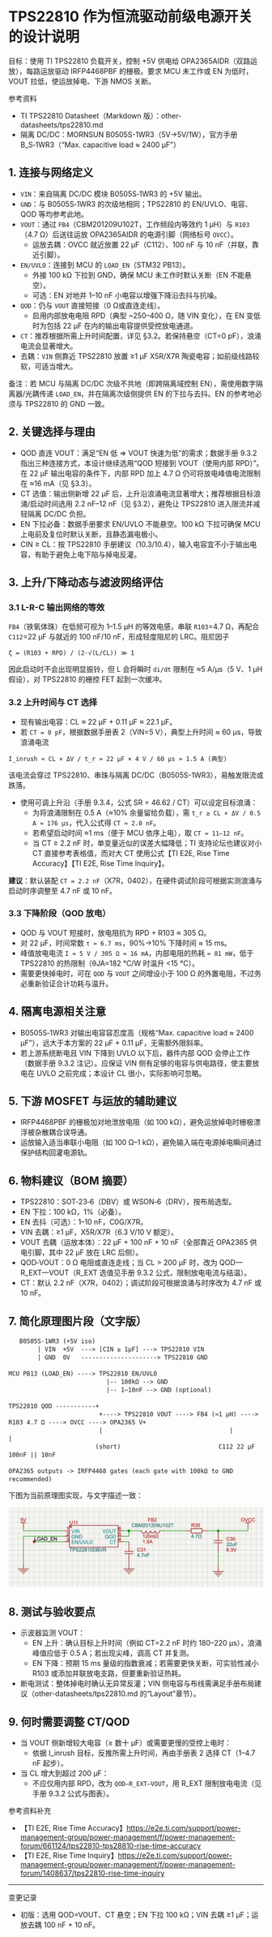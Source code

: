 # TPS22810 作为恒流驱动前级电源开关的设计说明

目标：使用 TI TPS22810 负载开关，控制 +5V 供电给 OPA2365AIDR（双路运放），每路运放驱动 IRFP4468PBF 的栅极。要求 MCU 未工作或 EN 为低时，VOUT 拉低，使运放掉电、下游 NMOS 关断。

参考资料
- TI TPS22810 Datasheet（Markdown 版）：other-datasheets/tps22810.md
- 隔离 DC/DC：MORNSUN B0505S-1WR3（5V→5V/1W），官方手册 B_S‑1WR3（“Max. capacitive load ≈ 2400 µF”）

## 1. 连接与网络定义

- `VIN`：来自隔离 DC/DC 模块 B0505S‑1WR3 的 +5V 输出。
- `GND`：与 B0505S‑1WR3 的次级地相同；TPS22810 的 EN/UVLO、电容、QOD 等均参考此地。
- `VOUT`：通过 `FB4`（CBM201209U102T，工作频段内等效约 1 µH）与 `R103`（4.7 Ω）后送往运放 OPA2365AIDR 的电源引脚（网络标号 `OVCC`）。
  - 运放去耦：OVCC 就近放置 22 µF（C112）、100 nF 与 10 nF（并联，靠近引脚）。
- `EN/UVLO`：连接到 MCU 的 `LOAD_EN`（STM32 PB13）。
  - 外接 100 kΩ 下拉到 GND，确保 MCU 未工作时默认关断（EN 不能悬空）。
  - 可选：EN 对地并 1–10 nF 小电容以增强下降沿去抖与抗噪。
- `QOD`：仍与 `VOUT` 直接短接（0 Ω或直连走线）。
  - 启用内部放电电阻 RPD（典型 ~250–400 Ω，随 VIN 变化），在 EN 变低时为包括 22 µF 在内的输出电容提供受控放电通道。
- `CT`：推荐根据所需上升时间配置，详见 §3.2。若保持悬空（CT=0 pF），浪涌电流会显著增大。
- 去耦：`VIN` 侧靠近 TPS22810 放置 ≥1 µF X5R/X7R 陶瓷电容；如前级线路较软，可适当增大。

备注：若 MCU 与隔离 DC/DC 次级不共地（即跨隔离域控制 EN），需使用数字隔离器/光耦传递 `LOAD_EN`，并在隔离次级侧提供 EN 的下拉与去抖。EN 的参考地必须与 TPS22810 的 GND 一致。

## 2. 关键选择与理由

- QOD 直连 VOUT：满足“EN 低 ⇒ VOUT 快速为低”的需求；数据手册 9.3.2 指出三种连接方式，本设计继续选用“QOD 短接到 VOUT（使用内部 RPD）”。在 22 µF 输出电容的条件下，内部 RPD 加上 4.7 Ω 仍可将放电峰值电流限制在 ≈16 mA（见 §3.3）。
- CT 选值：输出侧新增 22 µF 后，上升沿浪涌电流显著增大；推荐根据目标浪涌/启动时间选用 2.2 nF–12 nF（见 §3.2），避免让 TPS22810 进入限流并减轻隔离 DC/DC 负担。
- EN 下拉必备：数据手册要求 EN/UVLO 不能悬空。100 kΩ 下拉可确保 MCU 上电前及复位时默认关断，且静态漏电极小。
- CIN ≥ CL：按 TPS22810 手册建议（10.3/10.4），输入电容宜不小于输出电容，有助于避免上电下陷与掉电反灌。

## 3. 上升/下降动态与滤波网络评估

### 3.1 L-R-C 输出网络的等效

`FB4`（铁氧体珠）在低频可视为 1–1.5 µH 的等效电感，串联 `R103`=4.7 Ω，再配合 `C112`=22 µF 与就近的 100 nF/10 nF，形成轻度阻尼的 LRC。阻尼因子

```
ζ = (R103 + RPD) / (2·√(L/CL)) ≫ 1
```

因此启动时不会出现明显振铃，但 L 会将瞬时 `di/dt` 限制在 ≈5 A/µs（5 V、1 µH 假设），对 TPS22810 的栅控 FET 起到一次缓冲。

### 3.2 上升时间与 CT 选择

- 现有输出电容：CL ≈ 22 µF + 0.11 µF ≈ 22.1 µF。
- 若 `CT = 0 pF`，根据数据手册表 2（VIN=5 V），典型上升时间 ≈ 60 µs，导致浪涌电流

```
I_inrush ≈ CL × ΔV / t_r ≈ 22 µF × 4 V / 60 µs ≈ 1.5 A (典型)
```

  该电流会穿过 TPS22810、串珠与隔离 DC/DC（B0505S-1WR3），易触发限流或跌落。

- 使用可调上升沿（手册 9.3.4，公式 SR = 46.62 / CT）可以设定目标浪涌：
  - 为将浪涌限制在 0.5 A（≈10% 余量留给负载），需 `t_r ≥ CL × ΔV / 0.5 A ≈ 176 µs`，代入公式得 `CT ≈ 2.0 nF`。
  - 若希望启动时间 ≈1 ms（便于 MCU 依序上电），取 `CT ≈ 11–12 nF`。
  - 当 CT ≥ 2.2 nF 时，单变量近似的误差大幅降低；TI 支持论坛也建议对小 CT 直接参考表格值，而对大 CT 使用公式【TI E2E, Rise Time Accuracy】【TI E2E, Rise Time Inquiry】。

**建议**：默认装配 `CT = 2.2 nF`（X7R，0402），在硬件调试阶段可根据实测浪涌与启动时序调整至 4.7 nF 或 10 nF。

### 3.3 下降阶段（QOD 放电）

- QOD 与 VOUT 短接时，放电阻抗为 RPD + R103 ≈ 305 Ω。
- 对 22 µF，时间常数 `τ ≈ 6.7 ms`，90%→10% 下降时间 ≈ 15 ms。
- 峰值放电电流 `I ≈ 5 V / 305 Ω ≈ 16 mA`，内部电阻的热耗 `≈ 81 mW`，低于 TPS22810 的热限制（θJA=182 °C/W 时温升 <15 °C）。
- 需要更快掉电时，可在 `QOD` 与 `VOUT` 之间增设小于 100 Ω 的外置电阻，不过务必重新验证合计功耗与温升。

## 4. 隔离电源相关注意

- B0505S‑1WR3 对输出电容容忍度高（规格“Max. capacitive load ≈ 2400 µF”），远大于本方案的 22 µF + 0.11 µF，无需额外限斜率。
- 若上游系统断电且 VIN 下降到 UVLO 以下后，器件内部 QOD 会停止工作（数据手册 9.3.2 注记）。应保证 VIN 侧有足够的电容与供电路径，使主要放电在 UVLO 之前完成；本设计 CL 很小，实际影响可忽略。

## 5. 下游 MOSFET 与运放的辅助建议

- IRFP4468PBF 的栅极加对地泄放电阻（如 100 kΩ），避免运放掉电时栅极漂浮被杂散耦合误导通。
- 运放输入适当串联小电阻（如 100 Ω–1 kΩ），避免输入端在电源掉电瞬间通过保护结构回灌电源轨。

## 6. 物料建议（BOM 摘要）

- TPS22810：SOT‑23‑6（DBV）或 WSON‑6（DRV），按布局选型。
- EN 下拉：100 kΩ，1%（必备）。
- EN 去抖（可选）：1–10 nF，C0G/X7R。
- VIN 去耦：≥1 µF，X5R/X7R（6.3 V/10 V 额定）。
- VOUT 去耦（运放本体）：22 µF + 100 nF + 10 nF（全部靠近 OPA2365 供电引脚，其中 22 µF 放在 LRC 后侧）。
- QOD‑VOUT：0 Ω 电阻或直连走线；当 CL > 200 µF 时，改为 QOD—R_EXT—VOUT（R_EXT 选值见手册 9.3.2 公式，限制放电电流与结温）。
- CT：默认 2.2 nF（X7R，0402）；调试阶段可根据浪涌与时序改为 4.7 nF 或 10 nF。

## 7. 简化原理图片段（文字版）

```
   B0505S-1WR3 (+5V iso)
        | VIN  +5V  ---> [CIN ≥ 1µF] ---> TPS22810 VIN
        | GND  0V   ---------------------> TPS22810 GND

MCU PB13 (LOAD_EN) ----> TPS22810 EN/UVLO
                           |-- 100kΩ --> GND
                           |-- 1–10nF --> GND (optional)

TPS22810 QOD -----------+ 
                         +----> TPS22810 VOUT ----> FB4 (≈1 µH) ----> R103 4.7 Ω ----> OVCC ----> OPA2365 V+
                         |                                   |                        |
                        (short)                           C112 22 µF              100nF || 10nF

OPA2365 outputs -> IRFP4468 gates (each gate with 100kΩ to GND recommended)
```

下图为当前原理图实现，与文字描述一致：

![TPS22810 原理图片段](../assets/tps22810/tps22810_schematic.png)

## 8. 测试与验收要点

- 示波器监测 VOUT：
  - EN 上升：确认目标上升时间（例如 CT=2.2 nF 时约 180–220 µs），浪涌峰值应低于 0.5 A；若出现尖峰，调高 CT 并复测。
  - EN 下降：预期 15 ms 量级的指数衰减；若需要更快关断，可实验性减小 R103 或添加并联放电支路，但要重新验证热耗。
- 断电测试：整体掉电时确认无异常反灌；VIN 侧电容与布线需满足手册布局建议（other-datasheets/tps22810.md 的“Layout”章节）。

## 9. 何时需要调整 CT/QOD

- 当 VOUT 侧新增较大电容（≥ 数十 µF）或需要更慢的受控上电时：
  - 依据 I_inrush 目标，反推所需上升时间，再由手册表 2 选择 CT（1–4.7 nF 起步）。
- 当 CL 增大到超过 200 µF：
  - 不应仅用内部 RPD，改为 `QOD—R_EXT—VOUT`，用 R_EXT 限制放电电流（见手册 9.3.2 公式与图表）。

参考资料补充
- 【TI E2E, Rise Time Accuracy】https://e2e.ti.com/support/power-management-group/power-management/f/power-management-forum/661124/tps22810-tps28810-rise-time-accuracy
- 【TI E2E, Rise Time Inquiry】https://e2e.ti.com/support/power-management-group/power-management/f/power-management-forum/1408637/tps22810-rise-time-inquiry

---

变更记录
- 初版：选用 QOD=VOUT、CT 悬空；EN 下拉 100 kΩ；VIN 去耦 ≥1 µF；运放去耦 100 nF + 10 nF。
